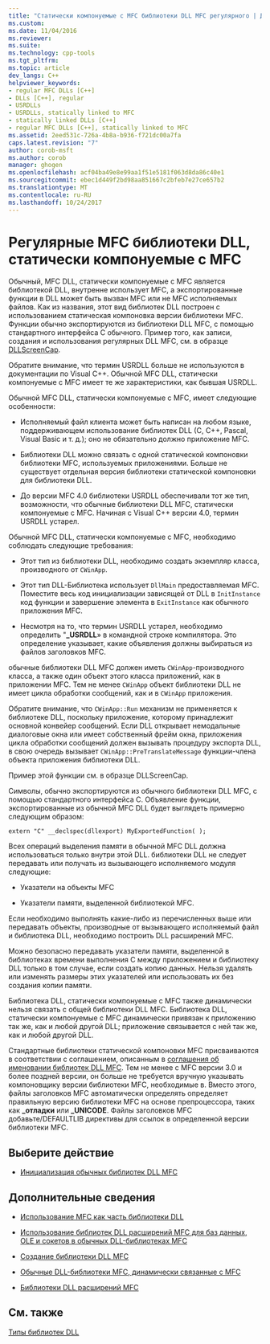 ```yaml
---
title: "Статически компонуемые с MFC библиотеки DLL MFC регулярного | Документы Microsoft"
ms.custom: 
ms.date: 11/04/2016
ms.reviewer: 
ms.suite: 
ms.technology: cpp-tools
ms.tgt_pltfrm: 
ms.topic: article
dev_langs: C++
helpviewer_keywords:
- regular MFC DLLs [C++]
- DLLs [C++], regular
- USRDLLs
- USRDLLs, statically linked to MFC
- statically linked DLLs [C++]
- regular MFC DLLs [C++], statically linked to MFC
ms.assetid: 2eed531c-726a-4b8a-b936-f721dc00a7fa
caps.latest.revision: "7"
author: corob-msft
ms.author: corob
manager: ghogen
ms.openlocfilehash: acf04ba49e8e99aa1f51e5181f063d8da86c40e1
ms.sourcegitcommit: ebec1d449f2bd98aa851667c2bfeb7e27ce657b2
ms.translationtype: MT
ms.contentlocale: ru-RU
ms.lasthandoff: 10/24/2017
---
```

# <a name="regular-mfc-dlls-statically-linked-to-mfc"></a>Регулярные MFC библиотеки DLL, статически компонуемые с MFC
Обычный, MFC DLL, статически компонуемые с MFC является библиотекой DLL, внутренне использует MFC, а экспортированные функции в DLL может быть вызван MFC или не MFC исполняемых файлов. Как из названия, этот вид библиотек DLL построен с использованием статическая компоновка версии библиотеки MFC. Функции обычно экспортируются из библиотеки DLL MFC, с помощью стандартного интерфейса C обычного. Пример того, как записи, создания и использования регулярных DLL MFC, см. в образце [DLLScreenCap](https://github.com/Microsoft/VCSamples/tree/master/VC2010Samples/MFC/advanced/DllScreenCap).  
  
 Обратите внимание, что термин USRDLL больше не используются в документации по Visual C++. Обычной MFC DLL, статически компонуемые с MFC имеет те же характеристики, как бывшая USRDLL.  
  
 Обычной MFC DLL, статически компонуемые с MFC, имеет следующие особенности:  
  
-   Исполняемый файл клиента может быть написан на любом языке, поддерживающем использование библиотек DLL (C, C++, Pascal, Visual Basic и т. д.); оно не обязательно должно приложение MFC.  
  
-   Библиотеки DLL можно связать с одной статической компоновки библиотеки MFC, используемых приложениями. Больше не существует отдельная версия библиотеки статической компоновки для библиотеки DLL.  
  
-   До версии MFC 4.0 библиотеки USRDLL обеспечивали тот же тип, возможности, что обычные библиотеки DLL MFC, статически компонуемые с MFC. Начиная с Visual C++ версии 4.0, термин USRDLL устарел.  
  
 Обычной MFC DLL, статически компонуемые с MFC, необходимо соблюдать следующие требования:  
  
-   Этот тип из библиотеки DLL, необходимо создать экземпляр класса, производного от `CWinApp`.  
  
-   Этот тип DLL-Библиотека использует `DllMain` предоставляемая MFC. Поместите весь код инициализации зависящей от DLL в `InitInstance` код функции и завершение элемента в `ExitInstance` как обычного приложения MFC.  
  
-   Несмотря на то, что термин USRDLL устарел, необходимо определить "**_USRDLL**» в командной строке компилятора. Это определение указывает, какие объявления должны выбираться из файлов заголовков MFC.  
  
 обычные библиотеки DLL MFC должен иметь `CWinApp`-производного класса, а также один объект этого класса приложений, как в приложении MFC. Тем не менее `CWinApp` объект библиотеки DLL не имеет цикла обработки сообщений, как и в `CWinApp` приложения.  
  
 Обратите внимание, что `CWinApp::Run` механизм не применяется к библиотеке DLL, поскольку приложение, которому принадлежит основной конвейер сообщений. Если DLL открывает немодальные диалоговые окна или имеет собственный фрейм окна, приложения цикла обработки сообщений должен вызывать процедуру экспорта DLL, в свою очередь вызывает `CWinApp::PreTranslateMessage` функции-члена объекта приложения библиотеки DLL.  
  
 Пример этой функции см. в образце DLLScreenCap.  
  
 Символы, обычно экспортируются из обычного библиотеки DLL MFC, с помощью стандартного интерфейса C. Объявление функции, экспортированные из обычной MFC DLL будет выглядеть примерно следующим образом:  
  
```  
extern "C" __declspec(dllexport) MyExportedFunction( );  
```  
  
 Всех операций выделения памяти в обычной MFC DLL должна использоваться только внутри этой DLL. библиотеки DLL не следует передавать или получать из вызывающего исполняемого модуля следующие:  
  
-   Указатели на объекты MFC  
  
-   Указатели памяти, выделенной библиотекой MFC.  
  
 Если необходимо выполнять какие-либо из перечисленных выше или передавать объекты, производные от вызывающего исполняемый файл и библиотека DLL, необходимо построить DLL расширений MFC.  
  
 Можно безопасно передавать указатели памяти, выделенной в библиотеках времени выполнения C между приложением и библиотеку DLL только в том случае, если создать копию данных. Нельзя удалять или изменять размеры этих указателей или использовать их без создания копии памяти.  
  
 Библиотека DLL, статически компонуемые с MFC также динамически нельзя связать с общей библиотеки DLL MFC. Библиотека DLL, статически компонуемые с MFC динамически привязан к приложению так же, как и любой другой DLL; приложение связывается с ней так же, как и любой другой DLL.  
  
 Стандартные библиотеки статической компоновки MFC присваиваются в соответствии с соглашением, описанным в [соглашения об именовании библиотек DLL MFC](../build/naming-conventions-for-mfc-dlls.md). Тем не менее с MFC версии 3.0 и более поздней версии, он больше не требуется вручную указывать компоновщику версии библиотеки MFC, необходимые в. Вместо этого, файлы заголовков MFC автоматически определять определяет правильную версию библиотеки MFC на основе препроцессора, таких как  **\_отладки** или **_UNICODE**. Файлы заголовков MFC добавьте/DEFAULTLIB директивы для ссылок в определенной версии библиотеки MFC.  
  
## <a name="what-do-you-want-to-do"></a>Выберите действие  
  
-   [Инициализация обычных библиотек DLL MFC](../build/run-time-library-behavior.md#initializing-regular-dlls)  
  
## <a name="what-do-you-want-to-know-more-about"></a>Дополнительные сведения  
  
-   [Использование MFC как часть библиотеки DLL](../mfc/tn011-using-mfc-as-part-of-a-dll.md)  
  
-   [Использование библиотек DLL расширений MFC для баз данных, OLE и сокетов в обычных DLL-библиотеках MFC](../build/using-database-ole-and-sockets-extension-dlls-in-regular-dlls.md)  
  
-   [Создание библиотеки DLL MFC](../mfc/reference/mfc-dll-wizard.md)  
  
-   [Обычные DLL-библиотеки MFC, динамически связанные с MFC](../build/regular-dlls-dynamically-linked-to-mfc.md)  
  
-   [Библиотеки DLL расширений MFC](../build/extension-dlls-overview.md)  
  
## <a name="see-also"></a>См. также  
 [Типы библиотек DLL](../build/kinds-of-dlls.md)